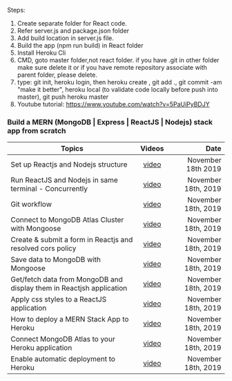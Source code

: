 Steps:
1. Create separate folder for React code.
2. Refer server.js and package.json folder
3. Add build location in server.js file.
4. Build the app (npm run build) in React folder
5. Install Heroku Cli
6. CMD, goto master folder,not react folder. if you have .git in other folder make sure delete it or if you have remote repository associate with parent folder, please delete. 
7. type: git init, heroku login, then heroku create <app name>, git add ., git commit -am "make it better", heroku local (to validate code locally before push into master),  git push heroku master
8. Youtube tutorial: https://www.youtube.com/watch?v=5PaUiPyBDJY


### Build a MERN (MongoDB | Express | ReactJS | Nodejs) stack app from scratch

| Topics          | Videos                                                               | Date                |
| -------         |:--------------------------------------------------------------------:| -------------------:|
| Set up Reactjs and Nodejs structure | [video](https://youtu.be/bc2pOPeQyOs)| November 18th 2019 |
| Run ReactJS and Nodejs in same terminal - Concurrently | [video](https://youtu.be/1REonFsWBbY)| November 18th, 2019 |
| Git workflow | [video](https://www.youtube.com/watch?v=uvqlFuJWcXM)| November 18th, 2019 |
| Connect to MongoDB Atlas Cluster with Mongoose | [video](https://youtu.be/OuCrHynro0w)| November 18th, 2019 |
| Create & submit a form in Reactjs and resolved cors policy | [video](https://youtu.be/yITlR9vDXXo)| November 18th, 2019 |
| Save data to MongoDB with Mongoose | [video](https://youtu.be/jwVCgueYcgE)| November 18th, 2019 |
| Get/fetch data from MongoDB and display them in Reactjsh application | [video](https://youtu.be/Mfp94RjugWQ)| November 18th, 2019 |
| Apply css styles to a ReactJS application | [video](https://youtu.be/xDsjAk54JSY)| November 18th, 2019 |
| How to deploy a MERN Stack App to Heroku | [video](https://youtu.be/5PaUiPyBDJY)| November 18th, 2019 |
| Connect MongoDB Atlas to your Heroku application | [video](https://youtu.be/imR9LlbG3pU)| November 18th, 2019 |
| Enable automatic deployment to Heroku | [video](https://youtu.be/y_7czmJXK_c)| November 18th, 2019 |
